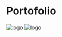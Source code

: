 # Portofolio


![logo](https://github.com/arjunkapoo/Portofolio/assets/95234251/1699fa32-1676-40df-8008-dc2afc7387d0)
![logo](https://mir-s3-cdn-cf.behance.net/project_modules/fs/4c6af063065537.5aad14955f42a.gif)
